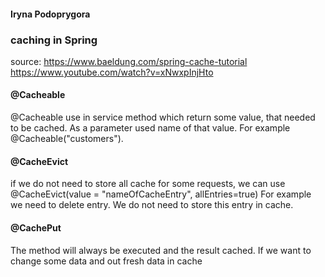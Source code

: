 
#### Iryna Podoprygora
### caching in Spring

source:  https://www.baeldung.com/spring-cache-tutorial
https://www.youtube.com/watch?v=xNwxpInjHto

#### @Cacheable
@Cacheable use in service method which return some value, that needed to be cached.
As a parameter  used name of that value. For example @Cacheable("customers").

#### @CacheEvict
if we do not need to store all cache for some requests, we can use 
@CacheEvict(value = "nameOfCacheEntry", allEntries=true)
For example we need to delete entry. We do not need to store this entry in cache.

#### @CachePut
The method will always be executed and the result cached.
If we want to change some data and out fresh data in cache




